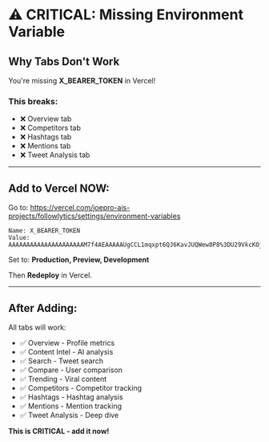 # ⚠️ CRITICAL: Missing Environment Variable

## Why Tabs Don't Work

You're missing **X_BEARER_TOKEN** in Vercel!

### **This breaks:**
- ❌ Overview tab
- ❌ Competitors tab
- ❌ Hashtags tab
- ❌ Mentions tab
- ❌ Tweet Analysis tab

---

## **Add to Vercel NOW:**

Go to: https://vercel.com/joepro-ais-projects/followlytics/settings/environment-variables

```
Name: X_BEARER_TOKEN
Value: AAAAAAAAAAAAAAAAAAAAAM7f4AEAAAAAUgCCL1mqxpt6QJ6KavJUQWew8P8%3DU29VkcKOjSF0s7UgGYajQQG3V1P9EJzRY8x6ZWI1u5LCC5H5nu
```

Set to: **Production, Preview, Development**

Then **Redeploy** in Vercel.

---

## **After Adding:**

All tabs will work:
- ✅ Overview - Profile metrics
- ✅ Content Intel - AI analysis
- ✅ Search - Tweet search
- ✅ Compare - User comparison
- ✅ Trending - Viral content
- ✅ Competitors - Competitor tracking
- ✅ Hashtags - Hashtag analysis
- ✅ Mentions - Mention tracking
- ✅ Tweet Analysis - Deep dive

**This is CRITICAL - add it now!**
